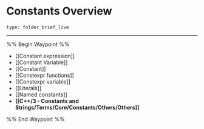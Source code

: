 # Constants Overview
 
```ccard
type: folder_brief_live
```
 
---

%% Begin Waypoint %%
- [[Constant expression]]
- [[Constant Variable]]
- [[Constant]]
- [[Constexpr functions]]
- [[Constexpr variable]]
- [[Literals]]
- [[Named constants]]
- **[[C++/3 - Constants and Strings/Terms/Core/Constants/Others/Others]]**

%% End Waypoint %%